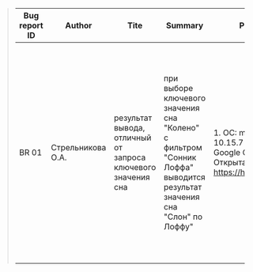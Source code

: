 > |Bug report ID|Author|Tite|Summary|Precondition|Steps to reproduce|Expected Result|Actual Result|Severity |
> |----|----|----|----|----|----|----|----|----|
> |BR 01|Стрельникова О.А.|результат вывода, отличный от запроса ключевого значения сна|при выборе ключевого значения сна "Колено" с фильтром "Сонник Лоффа" выводится результат значения сна "Слон" по Лоффу"|1. ОС: macOS Catalina 10.15.7 2. Браузеры: Google Chrome 3. Открыта страница https://horo.mail.ru/sonnik/|1. ввести "колено" в поле "Образы сна" 2. кликнуть на всплывающую подсказку 3. выбрать "Сонник Лоффа" в выпадающем списке 4. нажать кнопку "Толковать сон"|открывается страница с результатом "К чему снится Колено: толкование по соннику по Лоффе" либо вывод Сообщения: "К сожалению, «Колено» среди образов снов не найдено. Попробуйте уточнить запрос и еще раз воспользуйтесь поисковой формой."| страница с результатом "К чему снится Слон: толкование по соннику по Лоффе"|minor|
